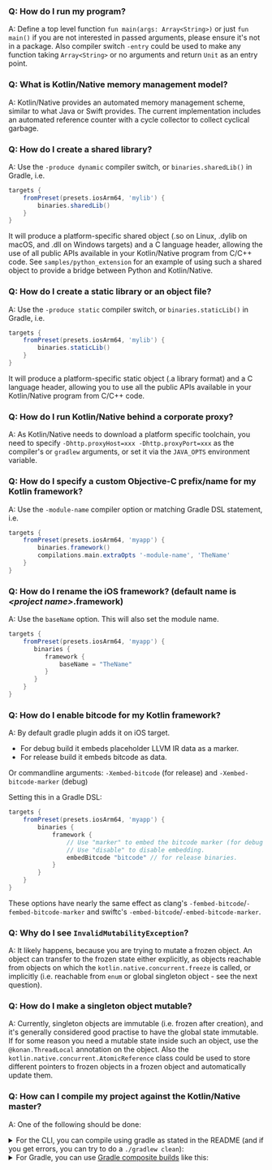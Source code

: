 ### Q: How do I run my program?

A: Define a top level function `fun main(args: Array<String>)` or just  `fun main()` if you are not interested
in passed arguments, please ensure it's not in a package.
Also compiler switch `-entry` could be used to make any function taking `Array<String>` or no arguments
and return `Unit` as an entry point.


### Q: What is Kotlin/Native memory management model?

A: Kotlin/Native provides an automated memory management scheme, similar to what Java or Swift provides.
The current implementation includes an automated reference counter with a cycle collector to collect cyclical
garbage.


### Q: How do I create a shared library?

A: Use the `-produce dynamic` compiler switch, or `binaries.sharedLib()` in Gradle, i.e.
```groovy
targets {
    fromPreset(presets.iosArm64, 'mylib') {
        binaries.sharedLib()
    }
}
```
It will produce a platform-specific shared object (.so on Linux, .dylib on macOS, and .dll on Windows targets) and a
C language header, allowing the use of all public APIs available in your Kotlin/Native program from C/C++ code.
See `samples/python_extension` for an example of using such a shared object to provide a bridge between Python and
Kotlin/Native.


### Q: How do I create a static library or an object file?

A: Use the `-produce static` compiler switch, or `binaries.staticLib()` in Gradle, i.e.
```groovy
targets {
    fromPreset(presets.iosArm64, 'mylib') {
        binaries.staticLib()
    }
}
```
It will produce a platform-specific static object (.a library format) and a C language header, allowing you to
use all the public APIs available in your Kotlin/Native program from C/C++ code.


### Q: How do I run Kotlin/Native behind a corporate proxy?

A: As Kotlin/Native needs to download a platform specific toolchain, you need to specify
`-Dhttp.proxyHost=xxx -Dhttp.proxyPort=xxx` as the compiler's or `gradlew` arguments,
or set it via the `JAVA_OPTS` environment variable.


### Q: How do I specify a custom Objective-C prefix/name for my Kotlin framework?

A: Use the `-module-name` compiler option or matching Gradle DSL statement, i.e.



```groovy
targets {
    fromPreset(presets.iosArm64, 'myapp') {
        binaries.framework()
        compilations.main.extraOpts '-module-name', 'TheName'
    }
}
```



### Q: How do I rename the iOS framework? (default name is _\<project name\>_.framework)

A: Use the `baseName` option. This will also set the module name.

```groovy
targets {
    fromPreset(presets.iosArm64, 'myapp') {
       binaries {
          framework {
              baseName = "TheName"
          }
       }
    }
}
```

### Q: How do I enable bitcode for my Kotlin framework?

A: By default gradle plugin adds it on iOS target.
 * For debug build it embeds placeholder LLVM IR data as a marker.
 * For release build it embeds bitcode as data.

Or commandline arguments: `-Xembed-bitcode` (for release) and `-Xembed-bitcode-marker` (debug)

Setting this in a Gradle DSL:


```groovy
targets {
    fromPreset(presets.iosArm64, 'myapp') {
        binaries {
            framework {
                // Use "marker" to embed the bitcode marker (for debug builds).
                // Use "disable" to disable embedding.
                embedBitcode "bitcode" // for release binaries.
            }
        }
    }
}
```

These options have nearly the same effect as clang's `-fembed-bitcode`/`-fembed-bitcode-marker`
and swiftc's `-embed-bitcode`/`-embed-bitcode-marker`.



### Q: Why do I see `InvalidMutabilityException`?

A: It likely happens, because you are trying to mutate a frozen object. An object can transfer to the
frozen state either explicitly, as objects reachable from objects on which the `kotlin.native.concurrent.freeze` is called,
or implicitly (i.e. reachable from `enum` or global singleton object - see the next question).


### Q: How do I make a singleton object mutable?

A: Currently, singleton objects are immutable (i.e. frozen after creation), and it's generally considered
good practise to have the global state immutable. If for some reason you need a mutable state inside such an
object, use the `@konan.ThreadLocal` annotation on the object. Also the `kotlin.native.concurrent.AtomicReference` class could be
used to store different pointers to frozen objects in a frozen object and automatically update them.

### Q: How can I compile my project against the Kotlin/Native master?

A: One of the following should be done:

<details>
    
<summary>For the CLI, you can compile using gradle as stated in the README (and if you get errors, you can try to do a <code>./gradlew clean</code>):</summary>



```bash
./gradlew dependencies:update
./gradlew dist distPlatformLibs
```




You can then set the `KONAN_HOME` env variable to the generated `dist` folder in the git repository.

</details>

<details>
<summary>For Gradle, you can use <a href="https://docs.gradle.org/current/userguide/composite_builds.html">Gradle composite builds</a> like this:</summary>




```bash
# Set with the path of your kotlin-native clone
export KONAN_REPO=$PWD/../kotlin-native

# Run this once since it is costly, you can remove the `clean` task if not big changes were made from the last time you did this
pushd $KONAN_REPO && git pull && ./gradlew clean dependencies:update dist distPlatformLibs && popd

# In your project, you set have to the org.jetbrains.kotlin.native.home property, and include as composite the shared and gradle-plugin builds
./gradlew check -Porg.jetbrains.kotlin.native.home=$KONAN_REPO/dist --include-build $KONAN_REPO/shared --include-build $KONAN_REPO/tools/kotlin-native-gradle-plugin
```



</details>
